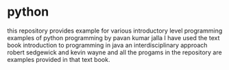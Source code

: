 # python
this repository provides example for various introductory level programming examples of python programming by pavan kumar jalla
I have used the text book introduction to programming in java an interdisciplinary approach robert sedgewick and kevin wayne and all the progams in the repository are examples provided in that text book.